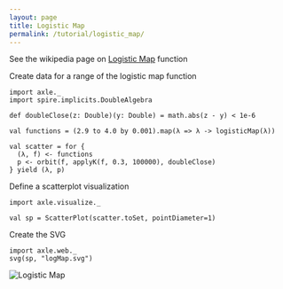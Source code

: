 ```yaml
---
layout: page
title: Logistic Map
permalink: /tutorial/logistic_map/
---
```


See the wikipedia page on [Logistic Map](https://en.wikipedia.org/wiki/Logistic_map) function

Create data for a range of the logistic map function

```tut:book
import axle._
import spire.implicits.DoubleAlgebra

def doubleClose(z: Double)(y: Double) = math.abs(z - y) < 1e-6

val functions = (2.9 to 4.0 by 0.001).map(λ => λ -> logisticMap(λ))

val scatter = for {
  (λ, f) <- functions
  p <- orbit(f, applyK(f, 0.3, 100000), doubleClose)
} yield (λ, p)
```

Define a scatterplot visualization

```tut:book
import axle.visualize._

val sp = ScatterPlot(scatter.toSet, pointDiameter=1)
```

Create the SVG

```tut:book
import axle.web._
svg(sp, "logMap.svg")
```

![Logistic Map](/tutorial/images/logMap.svg)
